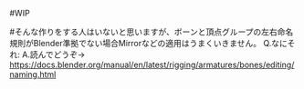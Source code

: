 #WIP

#そんな作りをする人はいないと思いますが、ボーンと頂点グループの左右命名規則がBlender準拠でない場合Mirrorなどの適用はうまくいきません。
Q.なにそれ:
A.読んでどうぞ-> https://docs.blender.org/manual/en/latest/rigging/armatures/bones/editing/naming.html